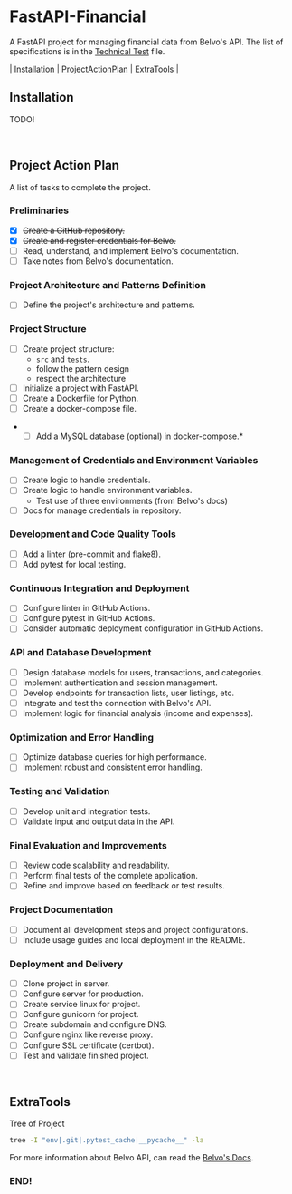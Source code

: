 # FastAPI-Financial

A FastAPI project for managing financial data from Belvo's API. 
The list of specifications is in the [Technical Test](.github/fordevs/TechnicalTest.md) file.

| [Installation](#installation)
| [ProjectActionPlan](#project-action-plan)
| [ExtraTools](#extratools) |

## Installation
TODO!

<br>

## Project Action Plan

A list of tasks to complete the project.

### Preliminaries
- [X] ~~Create a GitHub repository.~~
- [X] ~~Create and register credentials for Belvo.~~
- [ ] Read, understand, and implement Belvo's documentation.
- [ ] Take notes from Belvo's documentation.

### Project Architecture and Patterns Definition
- [ ] Define the project's architecture and patterns.

### Project Structure
- [ ] Create project structure: 
    + `src` and `tests`.
    + follow the pattern design
    + respect the architecture
- [ ] Initialize a project with FastAPI.
- [ ] Create a Dockerfile for Python.
- [ ] Create a docker-compose file.
- *[ ] Add a MySQL database (optional) in docker-compose.*

### Management of Credentials and Environment Variables
- [ ] Create logic to handle credentials.
- [ ] Create logic to handle environment variables.
    + Test use of three environments (from Belvo's docs)
- [ ] Docs for manage credentials in repository.

### Development and Code Quality Tools
- [ ] Add a linter (pre-commit and flake8).
- [ ] Add pytest for local testing.

### Continuous Integration and Deployment
- [ ] Configure linter in GitHub Actions.
- [ ] Configure pytest in GitHub Actions.
- [ ] Consider automatic deployment configuration in GitHub Actions.

### API and Database Development
- [ ] Design database models for users, transactions, and categories.
- [ ] Implement authentication and session management.
- [ ] Develop endpoints for transaction lists, user listings, etc.
- [ ] Integrate and test the connection with Belvo's API.
- [ ] Implement logic for financial analysis (income and expenses).

### Optimization and Error Handling
- [ ] Optimize database queries for high performance.
- [ ] Implement robust and consistent error handling.

### Testing and Validation
- [ ] Develop unit and integration tests.
- [ ] Validate input and output data in the API.

### Final Evaluation and Improvements
- [ ] Review code scalability and readability.
- [ ] Perform final tests of the complete application.
- [ ] Refine and improve based on feedback or test results.

### Project Documentation
- [ ] Document all development steps and project configurations.
- [ ] Include usage guides and local deployment in the README.

### Deployment and Delivery
- [ ] Clone project in server.
- [ ] Configure server for production.
- [ ] Create service linux for project.
- [ ] Configure gunicorn for project.
- [ ] Create subdomain and configure DNS.
- [ ] Configure nginx like reverse proxy.
- [ ] Configure SSL certificate (certbot).
- [ ] Test and validate finished project.

<br>

## ExtraTools
Tree of Project
```bash
tree -I "env|.git|.pytest_cache|__pycache__" -la
```

For more information about Belvo API, can read the [Belvo's Docs](.github/fordevs/BelvoDocs.md).

### END!